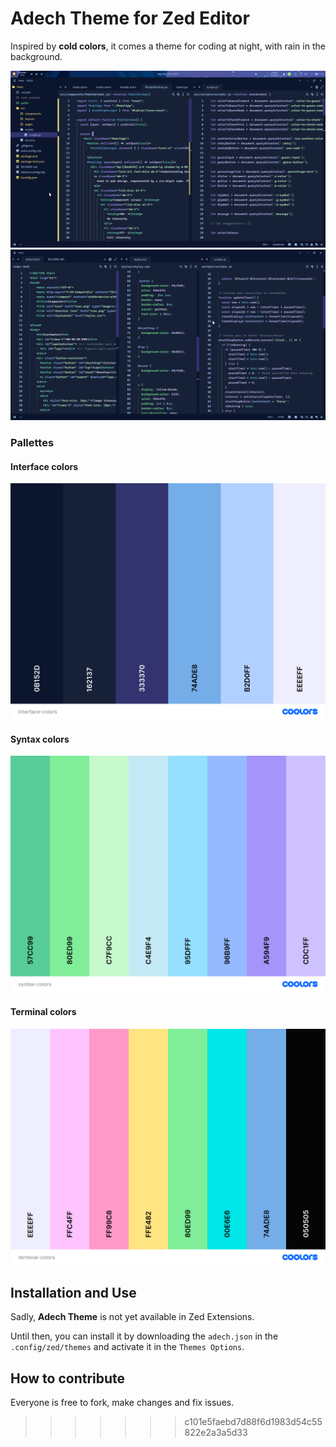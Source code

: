 # Adech Theme for Zed Editor

Inspired by **cold colors**, it comes a theme for coding at night, with rain in the background.

![Screenshot](images/screenshot-1.png)
![Screenshot](images/screenshot-2.png)

### Pallettes
#### Interface colors
![Screenshot](images/interface-colors.png)

#### Syntax colors
![Screenshot](images/syntax-colors.png)

#### Terminal colors
![Screenshot](images/terminal-colors.png)

## Installation and Use
Sadly, **Adech Theme** is not yet available in Zed Extensions.

Until then, you can install it by downloading the `adech.json` in the `.config/zed/themes` and activate it in the `Themes Options`.

## How to contribute
Everyone is free to fork, make changes and fix issues.
>>>>>>> c101e5faebd7d88f6d1983d54c55822e2a3a5d33
